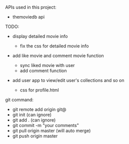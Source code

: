APIs used in this project:

   - themoviedb api

TODO:
  
  - display detailed movie info
    - fix the css for detailed movie info

  - add like movie and comment movie function
    - sync liked movie with user
    - add comment function

  - add user app to view/edit user's collections and so on
    - css for profile.html
  
  

git command:

   - git remote add origin git@
   - git init (can ignore)
   - git add . (can ignore)
   - git commit -m "your comments"
   - git pull origin master  (will auto merge)
   - git push origin master
